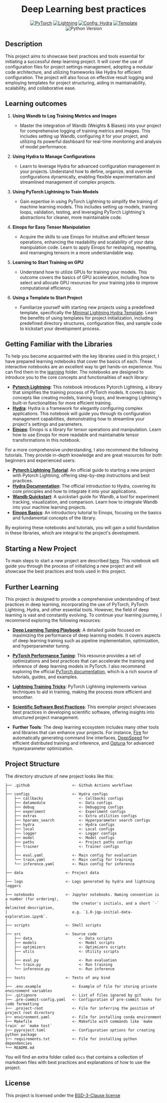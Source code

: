 <div align="center">

# Deep Learning best practices

<a href="https://pytorch.org/get-started/locally/"><img alt="PyTorch" src="https://img.shields.io/badge/PyTorch-ee4c2c?logo=pytorch&logoColor=white"></a>
<a href="https://pytorchlightning.ai/"><img alt="Lightning" src="https://img.shields.io/badge/-Lightning-792ee5?logo=pytorchlightning&logoColor=white"></a>
<a href="https://hydra.cc/"><img alt="Config: Hydra" src="https://img.shields.io/badge/Config-Hydra-89b8cd"></a>
<a href="https://github.com/antonibigata/minimal-lightning-hydra-template.git"><img alt="Template" src="https://img.shields.io/badge/-Lightning--Hydra--Template-017F2F?style=flat&logo=github&labelColor=gray"></a><br>
![Python Version](https://img.shields.io/badge/python-3.6%20|%203.7%20|%203.8%20|%203.9%20|%203.10-blue)

</div>

## Description

This project aims to showcase best practices and tools essential for initiating a successful deep learning project. It will cover the use of configuration files for project settings management, adopting a modular code architecture, and utilizing frameworks like Hydra for efficient configuration. The project will also focus on effective result logging and employing templates for project structuring, aiding in maintainability, scalability, and collaborative ease.

## Learning outcomes 

1. **Using Wandb to Log Training Metrics and Images**
   - Master the integration of Wandb (Weights & Biases) into your project for comprehensive logging of training metrics and images. This includes setting up Wandb, configuring it for your project, and utilizing its powerful dashboard for real-time monitoring and analysis of model performance.

2. **Using Hydra to Manage Configurations**
   - Learn to leverage Hydra for advanced configuration management in your projects. Understand how to define, organize, and override configurations dynamically, enabling flexible experimentation and streamlined management of complex projects.

3. **Using PyTorch Lightning to Train Models**
   - Gain expertise in using PyTorch Lightning to simplify the training of machine learning models. This includes setting up models, training loops, validation, testing, and leveraging PyTorch Lightning's abstractions for cleaner, more maintainable code.

4. **Einops for Easy Tensor Manipulation**
   - Acquire the skills to use Einops for intuitive and efficient tensor operations, enhancing the readability and scalability of your data manipulation code. Learn to apply Einops for reshaping, repeating, and rearranging tensors in a more understandable way.

5. **Learning to Start Training on GPU**
   - Understand how to utilize GPUs for training your models. This outcome covers the basics of GPU acceleration, including how to select and allocate GPU resources for your training jobs to improve computational efficiency.

6. **Using a Template to Start Project**
   - Familiarize yourself with starting new projects using a predefined template, specifically the [Minimal Lightning Hydra Template](https://github.com/antonibigata/minimal-lightning-hydra-template). Learn the benefits of using templates for project initialization, including predefined directory structures, configuration files, and sample code to kickstart your development process.

## Getting Familiar with the Libraries

To help you become acquainted with the key libraries used in this project, I have prepared learning notebooks that cover the basics of each. These interactive notebooks are an excellent way to get hands-on experience. You can find them in the [learning](learning) folder. The notebooks are designed to introduce you to the core concepts and functionalities of each library:

- **[Pytorch Lightning](docs/learning/Learning_about_lightning.ipynb)**: This notebook introduces Pytorch Lightning, a library that simplifies the training process of PyTorch models. It covers basic concepts like creating models, training loops, and leveraging Lightning's built-in functionalities for more efficient training.
- **[Hydra](docs/learning/Learning_about_hydra.ipynb)**: Hydra is a framework for elegantly configuring complex applications. This notebook will guide you through its configuration management capabilities, demonstrating how to streamline your project's settings and parameters.
- **[Einops](docs/learning/Learning_about_einops.ipynb)**: Einops is a library for tensor operations and manipulation. Learn how to use Einops for more readable and maintainable tensor transformations in this notebook.

For a more comprehensive understanding, I also recommend the following tutorials. They provide in-depth knowledge and are great resources for both beginners and experienced users:

- **[Pytorch Lightning Tutorial](https://lightning.ai/docs/pytorch/stable/starter/introduction.html)**: An official guide to starting a new project with Pytorch Lightning, offering step-by-step instructions and best practices.
- **[Hydra Documentation](https://hydra.cc/docs/intro)**: The official introduction to Hydra, covering its core principles and how to integrate it into your applications.
- **[Wandb Quickstart](https://docs.wandb.ai/quickstart)**: A quickstart guide for Wandb, a tool for experiment tracking, visualization, and comparison. Learn how to integrate Wandb into your machine learning projects.
- **[Einops Basics](https://einops.rocks/1-einops-basics/)**: An introductory tutorial to Einops, focusing on the basics and fundamental concepts of the library.

By exploring these notebooks and tutorials, you will gain a solid foundation in these libraries, which are integral to the project's development.

## Starting a New Project

To main steps to start a new project are described [here](docs/learning/Starting_a_new_project.md). This notebook will guide you through the process of initializing a new project and will showcase the best practices and tools used in this project.

## Further Learning

This project is designed to provide a comprehensive understanding of best practices in deep learning, incorporating the use of PyTorch, PyTorch Lightning, Hydra, and other essential tools. However, the field of deep learning is vast and constantly evolving. To continue your learning journey, I recommend exploring the following resources:

- **[Deep Learning Tuning Playbook](https://github.com/google-research/tuning_playbook?tab=readme-ov-file#why-a-tuning-playbook)**: A detailed guide focused on maximizing the performance of deep learning models. It covers aspects of deep learning training such as pipeline implementation, optimization, and hyperparameter tuning.

- **[PyTorch Performance Tuning](https://pytorch.org/tutorials/recipes/recipes/tuning_guide.html)**: This resource provides a set of optimizations and best practices that can accelerate the training and inference of deep learning models in PyTorch. I also recommend exploring the official [PyTorch documentation](https://pytorch.org/tutorials/), which is a rich source of tutorials, guides, and examples.

- **[Lightning Training Tricks](https://lightning.ai/docs/pytorch/stable/advanced/training_tricks.html)**: PyTorch Lightning implements various techniques to aid in training, making the process more efficient and smoother.

- **[Scientific Software Best Practices](https://github.com/ImperialCollegeLondon/ReCoDE_MCMCFF)**: This exemplar project showcases best practices in developing scientific software, offering insights into structured project management.

- **Further Tools**: The deep learning ecosystem includes many other tools and libraries that can enhance your projects. For instance, [Fire](https://github.com/google/python-fire) for automatically generating command line interfaces, [DeepSpeed](https://github.com/microsoft/DeepSpeed) for efficient distributed training and inference, and [Optuna](https://optuna.org/) for advanced hyperparameter optimization.


## Project Structure

The directory structure of new project looks like this:

```
├── .github                   <- Github Actions workflows
│
├── configs                   <- Hydra configs
│   ├── callbacks                <- Callbacks configs
│   ├── datamodule               <- Data configs
│   ├── debug                    <- Debugging configs
│   ├── experiment               <- Experiment configs
│   ├── extras                   <- Extra utilities configs
│   ├── hparams_search           <- Hyperparameter search configs
│   ├── hydra                    <- Hydra configs
│   ├── local                    <- Local configs
│   ├── logger                   <- Logger configs
│   ├── model                    <- Model configs
│   ├── paths                    <- Project paths configs
│   ├── trainer                  <- Trainer configs
│   │
│   ├── eval.yaml             <- Main config for evaluation
│   └── train.yaml            <- Main config for training
│   └── inference.yaml        <- Main config for inference
│
├── data                   <- Project data
│
├── logs                   <- Logs generated by hydra and lightning loggers
│
├── notebooks              <- Jupyter notebooks. Naming convention is a number (for ordering),
│                             the creator's initials, and a short `-` delimited description,
│                             e.g. `1.0-jqp-initial-data-exploration.ipynb`.
│
├── scripts                <- Shell scripts
│
├── src                    <- Source code
│   ├── data                     <- Data scripts
│   ├── models                   <- Model scripts
│   ├── optimizers               <- Optimizers scripts
│   ├── utils                    <- Utility scripts
│   │
│   ├── eval.py                  <- Run evaluation
│   └── train.py                 <- Run training
│   └── inference.py             <- Run inference
│
├── tests                  <- Tests of any kind
│
├── .env.example              <- Example of file for storing private environment variables
├── .gitignore                <- List of files ignored by git
├── .pre-commit-config.yaml   <- Configuration of pre-commit hooks for code formatting
├── .project-root             <- File for inferring the position of project root directory
├── environment.yaml          <- File for installing conda environment
├── Makefile                  <- Makefile with commands like `make train` or `make test`
├── pyproject.toml            <- Configuration options for creating python package
├── requirements.txt          <- File for installing python dependencies
└── README.md
```

You will find an extra folder called `docs` that contains a collection of markdown files with best practices and explanations of how to use the project.

## License

This project is licensed under the [BSD-3-Clause license](LICENSE.md)

